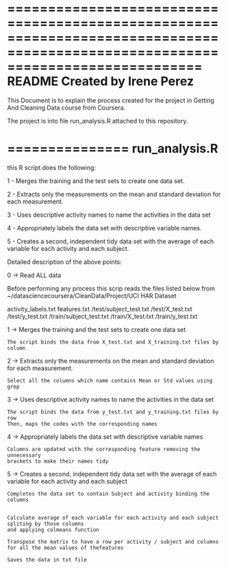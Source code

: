 ================================================================================================================================
README 
Created by Irene Perez
================================================================================================================================

This Document is to explain the process created for the project in Getting And Cleaning Data course from Coursera.

The project is into file run_analysis.R attached to this repository.


===============
run_analysis.R
===============

this R script does the following:

  1 -  Merges the training and the test sets to create one data set.
  
  2 -  Extracts only the measurements on the mean and standard deviation for each measurement. 
  
  3 -  Uses descriptive activity names to name the activities in the data set
  
  4 -  Appropriately labels the data set with descriptive variable names. 
  
  5 -  Creates a second, independent tidy data set with the average of each variable for each activity and each subject. 



Detailed description of the above points:


0 -> Read ALL data

Before performing any process this scrip reads the files listed below 
from ~/datasciencecoursera/CleanData/Project/UCI HAR Dataset

activity_labels.txt
features.txt
/test/subject_test.txt
/test/X_test.txt
/test/y_test.txt
/train/subject_test.txt
/train/X_test.txt
/train/y_test.txt


1 -> Merges the training and the test sets to create one data set

    The script binds the data from X_test.txt and X_training.txt files by column 

2 -> Extracts only the measurements on the mean and standard deviation for each measurement. 

    Select all the columns which name contains Mean or Std values using grep


3 -> Uses descriptive activity names to name the activities in the data set

    The script binds the data from y_test.txt and y_training.txt files by row
    Then, maps the codes with the corresponding names


4 -> Appropriately labels the data set with descriptive variable names

    Columns are updated with the corresponding feature removing the unnecessary 
    brackets to make their names tidy



5 -> Creates a second, independent tidy data set with the average of each variable for 
   each activity and each subject



    Completes the data set to contain Subject and activity binding the columns


    Calculate average of each variable for each activity and each subject spliting by those columns
    and applying colmeans function
    
    Transpose the matrix to have a row per activity / subject and columns for all the mean values of thefeatures
    
    Saves the data in txt file


